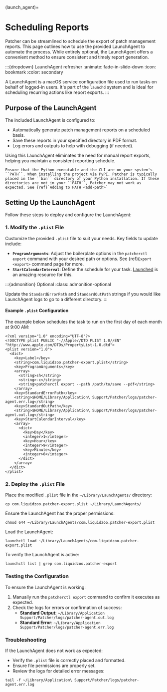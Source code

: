 (launch_agent)=

# Scheduling Reports

Patcher can be streamlined to schedule the export of patch management reports. This page outlines how to use the provided LaunchAgent to automate the process. While entirely optional, the LaunchAgent offers a convenient method to ensure consistent and timely report generation. 

:::{dropdown} LaunchAgent refresher
:animate: fade-in-slide-down
:icon: bookmark
:color: secondary

A LaunchAgent is a macOS service configuration file used to run tasks on behalf of logged-in users. It's part of the ``launchd`` system and is ideal for scheduling recurring actions like report exports. 
:::

## Purpose of the LaunchAgent

The included LaunchAgent is configured to:

- Automatically generate patch management reports on a scheduled basis. 
- Save these reports in your specified directory in PDF format. 
- Log errors and outputs to help with debugging (if needed). 

Using this LaunchAgent eliminates the need for manual report exports, helping you maintain a consistent reporting schedule.

```{warning}
Ensure that the Python executable and the CLI are on your system's ``PATH``. When installing the project via PyPI, Patcher is typically placed in the ``bin`` directory of your Python installation. If these directories are not in your ``PATH``, Patcher may not work as expected. See {ref}`Adding to PATH <add-path>`
```

## Setting Up the LaunchAgent

Follow these steps to deploy and configure the LaunchAgent:

### 1. Modify the `.plist` File

Customize the provided ``.plist`` file to suit your needs. Key fields to update include: 

- **``ProgramArguments``**: Adjust the boilerplate options in the ``patcherctl export`` command with your desired path or options. See {ref}`Export <export>` command page for more.
- **``StartCalendarInterval``**: Define the schedule for your task. [Launched](https://launched.zerowidth.com/) is an amazing resource for this.

:::{admonition} Optional
:class: admonition-optional

Update the ``StandardErrorPath`` and ``StandardOutPath`` strings if you would like LaunchAgent logs to go to a different directory.
:::

#### Example ``.plist`` Configuration

The example below schedules the task to run on the first day of each month at 9:00 AM:

```{code-block} xml
<?xml version="1.0" encoding="UTF-8"?>
<!DOCTYPE plist PUBLIC "-//Apple//DTD PLIST 1.0//EN" "http://www.apple.com/DTDs/PropertyList-1.0.dtd">
<plist version="1.0">
  <dict>
    <key>Label</key>
    <string>com.liquidzoo.patcher-export.plist</string>
    <key>ProgramArguments</key>
    <array>
      <string>sh</string>
      <string>-c</string>
      <string>patcherctl export --path /path/to/save --pdf</string>
    </array>
    <key>StandardErrorPath</key>
    <string>$HOME/Library/Application\ Support/Patcher/logs/patcher-agent.err.log</string>
    <key>StandardOutPath</key>
    <string>$HOME/Library/Application\ Support/Patcher/logs/patcher-agent.out.log</string>
    <key>StartCalendarInterval</key>
    <array>
      <dict>
        <key>Day</key>
        <integer>1</integer>
        <key>Hour</key>
        <integer>9</integer>
        <key>Minute</key>
        <integer>0</integer>
      </dict>
    </array>
  </dict>
</plist>
```

### 2. Deploy the ``.plist`` File

Place the modified ``.plist`` file in the ``~/Library/LaunchAgents/`` directory: 

```{code-block} bash
cp com.liquidzoo.patcher-export.plist ~/Library/LaunchAgents/
```

Ensure the LaunchAgent has the proper permissions: 

```{code-block} bash
chmod 644 ~/Library/LaunchAgents/com.liquidzoo.patcher-export.plist
```

Load the LaunchAgent:

```{code-block} bash
launchctl load ~/Library/LaunchAgents/com.liquidzoo.patcher-export.plist
```

To verify the LaunchAgent is active:

```{code-block} bash
launchctl list | grep com.liquidzoo.patcher-export
```

### Testing the Configuration 

To ensure the LaunchAgent is working: 

1. Manually run the ``patcherctl export`` command to confirm it executes as expected. 
2. Check the logs for errors or confirmation of success:
   - **Standard Output**: ``~/Library/Application Support/Patcher/logs/patcher-agent.out.log``
   - **Standard Error**: ``~/Library/Application Support/Patcher/logs/patcher-agent.err.log``

### Troubleshooting

If the LaunchAgent does not work as expected: 

- Verify the ``.plist`` file is correctly placed and formatted. 
- Ensure file permissions are properly set. 
- Review the logs for detailed error messages: 

```{code-block} bash
tail -f ~/Library/Application\ Support/Patcher/logs/patcher-agent.err.log
```

